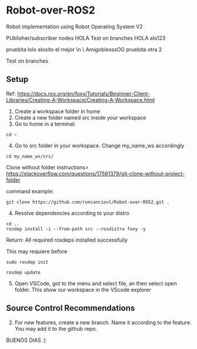 # Robot-over-ROS2
Robot implementation using Robot Operating System V2

PUblisher/subscriber nodes
HOLA 
Test on branches
HOLA alo123

pruebita lolo
alosito el mejor
\n  \\ AmigoblesssOG
pruebita otra 2

Test on branches


## Setup

Ref: https://docs.ros.org/en/foxy/Tutorials/Beginner-Client-Libraries/Creating-A-Workspace/Creating-A-Workspace.html

1. Create a workspace folder in home
2. Create a new folder named src inside your workspace 
3. Go to home in a terminal: 

```shell script
cd ~
```

4. Go to src folder in your workspace. Change my_name_ws accordingly

```shell script
cd my_name_ws/src/
```

Clone without folder instructions> https://stackoverflow.com/questions/17581379/git-clone-without-project-folder 

command example: 
```shell script
git clone https://github.com/roncanciovl/Robot-over-ROS2.git .
```

4. Resolve dependencies according to your distro
```shell script
cd ..
rosdep install -i --from-path src --rosdistro foxy -y
```
Return: All required rosdeps installed successfully

This may requiere before

```shell script
sudo rosdep init
```
```shell script
rosdep update
```

5. Open VSCode, got to the menu and select file, an then select open folder. This show our workspace in the VScode explorer



## Source Control Recommendations


2. For new features, create a new branch. Name it according to the feature. You may add it to the github repo.





BUENOS DIAS :)
